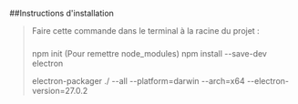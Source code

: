 ##Instructions d'installation
> Faire cette commande dans le terminal à la racine du projet :
>###
> npm init  (Pour remettre node_modules)
> npm install --save-dev electron
> 
  >  electron-packager ./ --all --platform=darwin --arch=x64 --electron-version=27.0.2 
